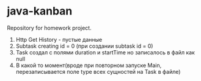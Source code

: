 # java-kanban
Repository for homework project.

1. Http Get History - пустые данные
2. Subtask creating id = 0 (при создании subtask id = 0)
3. Task создал с полями duration и startTime но записалось в файл как null
4. В какой то момент(вроде при повторном запуске Main, перезаписывается поле type всех сущностей на Task в файле)
